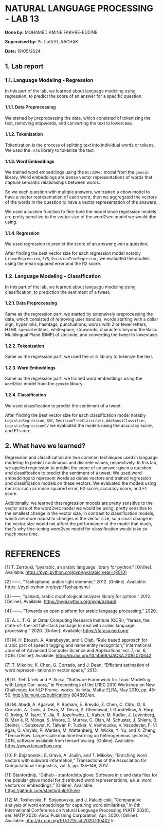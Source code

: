 # **NATURAL LANGUAGE PROCESSING - LAB 13**

**Done by:** MOHAMED AMINE FAKHRE-EDDINE

**Supervised by:** Pr. Lotfi EL AACHAK

**Date:** 19/05/2024

## **1. Lab report**
### **1.1. Language Modeling - Regression**
In this part of the lab, we learned about language modeling using regression, to predict the score of an answer for a specific question.

#### **1.1.1. Data Preprocessing**
We started by preprocessing the data, which consisted of tokenizing the text, removing stopwords, and converting the text to lowercase.

#### **1.1.2. Tokenization**
Tokenization is the process of splitting text into individual words or tokens. We used the `nltk` library to tokenize the text.

#### **1.1.3. Word Embeddings**
We trained word embeddings using the `Word2Vec` model from the `gensim` library. Word embeddings are dense vector representations of words that capture semantic relationships between words.

So we each question with multiple answers, we trained a cbow model to have a vector representation of each word, then we aggregated the vectors of the words in the question to have a vector representation of the answers.

We used a custom function to fine-tune the model since regression models are pretty sensitive to the vector size of the word2vec model we would dbe using.

#### **1.1.4. Regression**
We used regression to predict the score of an answer given a question. 

After finding the best vector size for each regression model notably `LinearRegression`, `SVR`, `DecisionTreeRegressor`, we evaluated the models using the mean squared error and the R2 score.

### **1.2. Language Modeling - Classification**
In this part of the lab, we learned about language modeling using classification, to prediction the sentiment of a tweet.

#### **1.2.1. Data Preprocessing**
Same as the regression part, we started by extensively preprocessing the data, which consisted of removing user handles, words starting with a dollar sign, hyperlinks, hashtags, punctuations, words with 2 or fewer letters, HTML special entities, whitespace, stopwords, characters beyond the Basic Multilingual Plane (BMP) of Unicode, and converting the tweet to lowercase.

#### **1.2.2. Tokenization**
Same as the regression part, we used the `nltk` library to tokenize the text.

#### **1.2.3. Word Embeddings**
Same as the regression part, we trained word embeddings using the `Word2Vec` model from the `gensim` library. 

#### **1.2.4. Classification**
We used classification to predict the sentiment of a tweet.

After finding the best vector size for each classification model notably `LogisticRegression`, `SVC`, `DecisionTreeClassifier`, `AdaBoostClassifier`, `LogisticRegressionCV` we evaluated the models using the accuracy score, and F1 score.

## **2. What have we learned?**
Regression and classification are two common techniques used in language modeling to predict continuous and discrete values, respectively. In this lab, we applied regression to predict the score of an answer given a question and classification to predict the sentiment of a tweet. We used word embeddings to represent words as dense vectors and trained regression and classification models on these vectors. We evaluated the models using metrics such as mean squared error, R2 score, accuracy score, and F1 score.

Additionally, we learned that regression models are pretty sensitive to the vector size of the word2vec model we would be using, pretty sensitive to the smallest change in the vector size, in contrast to classification models, which are more robust to changes in the vector size, so a small change in the vector size would not affect the performance of the model that much, that's why fine-tuning word2vec model for classification would take so much more time.

# **REFERENCES**
[1] T. Zerrouki, “pyarabic, an arabic language library for python.” [Online]. Available:
https://pypi.python.org/pypi/pyarabic,year={2010}

[2] ——, “Tashaphyne, arabic light stemmer,” 2012. [Online]. Available: https:
//pypi.python.org/pypi/Tashaphyne/

[3] ——, “qalsadi, arabic mophological analyzer library for python.” 2012. [Online].
Available: https://pypi.python.org/pypi/qalsadi

[4] ——, “Towards an open platform for arabic language processing,” 2020.

[5] A. L. T. G. at Qatar Computing Research Institute (QCRI), “farasa, the state-of-
the-art full-stack package to deal with arabic language processing.” 2020. [Online].
Available: https://farasa.qcri.org/

[6] M. H. Btoush, A. Alarabeyyat, and I. Olab, “Rule based approach for arabic
part of speech tagging and name entity recognition,” International Journal of
Advanced Computer Science and Applications, vol. 7, no. 6, 2016. [Online]. Available:
http://dx.doi.org/10.14569/IJACSA.2016.070642

[7] T. Mikolov, K. Chen, G. Corrado, and J. Dean, “Efficient estimation of word represen-
tations in vector space,” 2013.

[8] R. ˇReh ̊uˇrek and P. Sojka, “Software Framework for Topic Modelling with Large Cor-
pora,” in Proceedings of the LREC 2010 Workshop on New Challenges for NLP Frame-
works. Valletta, Malta: ELRA, May 2010, pp. 45–50, http://is.muni.cz/publication/
884893/en.

[9] M. Abadi, A. Agarwal, P. Barham, E. Brevdo, Z. Chen, C. Citro, G. S. Corrado,
A. Davis, J. Dean, M. Devin, S. Ghemawat, I. Goodfellow, A. Harp, G. Irving,
M. Isard, Y. Jia, R. Jozefowicz, L. Kaiser, M. Kudlur, J. Levenberg, D. Man ́e,
R. Monga, S. Moore, D. Murray, C. Olah, M. Schuster, J. Shlens, B. Steiner,
I. Sutskever, K. Talwar, P. Tucker, V. Vanhoucke, V. Vasudevan, F. Vi ́egas,
O. Vinyals, P. Warden, M. Wattenberg, M. Wicke, Y. Yu, and X. Zheng, “TensorFlow:
Large-scale machine learning on heterogeneous systems,” 2015, software available from
tensorflow.org. [Online]. Available: https://www.tensorflow.org/

[10] P. Bojanowski, E. Grave, A. Joulin, and T. Mikolov, “Enriching word vectors with
subword information,” Transactions of the Association for Computational Linguistics,
vol. 5, pp. 135–146, 2017.

[11] Stanfordnlp, “Github - stanfordnlp/glove: Software in c and data files for the popular
glove model for distributed word representations, a.k.a. word vectors or embeddings.”
[Online]. Available: https://github.com/stanfordnlp/GloVe

[12] M. Toshevska, F. Stojanovska, and J. Kalajdjieski, “Comparative analysis of word
embeddings for capturing word similarities,” in 6th International Conference on Natural
Language Processing (NATP 2020), ser. NATP 2020. Aircc Publishing Corporation,
Apr. 2020. [Online]. Available: http://dx.doi.org/10.5121/csit.2020.100402
5
